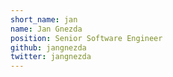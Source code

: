 ```yaml
---
short_name: jan
name: Jan Gnezda
position: Senior Software Engineer
github: jangnezda
twitter: jangnezda
---
```

